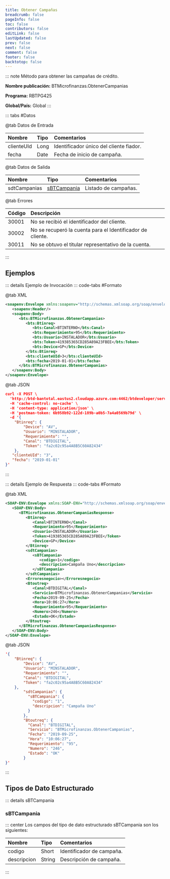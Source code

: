 ```yaml
---
title: Obtener Campañas
breadcrumb: false
pageInfo: false
toc: false
contributors: false
editLink: false
lastUpdated: false
prev: false
next: false
comment: false
footer: false
backtotop: false
---
```


<!-- ABRE DATOS DEL MÉTODO -->
::: note Método para obtener las campañas de crédito.

**Nombre publicación:** BTMicrofinanzas.ObtenerCampanias

**Programa:** RBTPG425

**Global/País:** Global
:::
<!-- CIERRA DATOS DEL MÉTODO -->

<!-- ABRE TABLA DE DATOS -->
::: tabs #Datos 

@tab Datos de Entrada

Nombre | Tipo | Comentarios
:--------- | :--------- | :---------
clienteUId | Long | Identificador único del cliente fiador.
fecha | Date | Fecha de inicio de campaña.

@tab Datos de Salida

Nombre | Tipo | Comentarios
:--------- | :----------- | :-----------
sdtCampanias | [sBTCampania](#sbtcampania) | Listado de campañas.

@tab Errores

Código | Descripción
:--------- | :-----------
30001 | No se recibió el identificador del cliente.
30002 | No se recuperó la cuenta para el Identificador de cliente.
30011 | No se obtuvo el titular representativo de la cuenta.
::: 
<!-- CIERRA TABLA DE DATOS -->

## **Ejemplos**

<!-- ABRE EJEMPLO DE INVOCACIÓN -->
::: details Ejemplo de Invocación 
::: code-tabs #Formato

@tab XML
```xml
<soapenv:Envelope xmlns:soapenv="http://schemas.xmlsoap.org/soap/envelope/" xmlns:bts="http://uy.com.dlya.bantotal/BTSOA/">
   <soapenv:Header/>
   <soapenv:Body>
      <bts:BTMicrofinanzas.ObtenerCampanias>
         <bts:Btinreq>
            <bts:Canal>BTINTERNO</bts:Canal>
            <bts:Requerimiento>95</bts:Requerimiento>
            <bts:Usuario>INSTALADOR</bts:Usuario>
            <bts:Token>419385365CD285A89A23FBEE</bts:Token>
            <bts:Device>GP</bts:Device>
         </bts:Btinreq>
         <bts:clienteUId>3</bts:clienteUId>
         <bts:fecha>2019-01-01</bts:fecha>
      </bts:BTMicrofinanzas.ObtenerCampanias>
   </soapenv:Body>
</soapenv:Envelope>
```

@tab JSON
```json
curl -X POST \
  'http://btd-bantotal.eastus2.cloudapp.azure.com:4462/btdeveloper/servlet/com.dlya.bantotal.odwsbt_BTMicrofinanzas_v1?ObtenerCampanias \
  -H 'cache-control: no-cache' \
  -H 'content-type: application/json' \
  -H 'postman-token: 6b958b92-122d-189b-a0b5-7a4a0569b79d' \
  -d '{
	"Btinreq": {
		"Device": "AV",
		"Usuario": "MINSTALADOR",
		"Requerimiento": "",
		"Canal": "BTDIGITAL",
		"Token": "fa2c02c95a4A8B5C60A82434"
	},
   "clienteUId": "3",
   "fecha": "2019-01-01"
}'
```
:::
<!-- CIERRA EJEMPLO DE INVOCACIÓN -->

<!-- ABRE EJEMPLO DE RESPUESTA -->
::: details Ejemplo de Respuesta 
::: code-tabs #Formato

@tab XML
```xml
<SOAP-ENV:Envelope xmlns:SOAP-ENV="http://schemas.xmlsoap.org/soap/envelope/" xmlns:xsd="http://www.w3.org/2001/XMLSchema" xmlns:SOAP-ENC="http://schemas.xmlsoap.org/soap/encoding/" xmlns:xsi="http://www.w3.org/2001/XMLSchema-instance">
   <SOAP-ENV:Body>
      <BTMicrofinanzas.ObtenerCampaniasResponse>
         <Btinreq>
            <Canal>BTINTERNO</Canal>
            <Requerimiento>95</Requerimiento>
            <Usuario>INSTALADOR</Usuario>
            <Token>419385365CD285A89A23FBEE</Token>
            <Device>GP</Device>
         </Btinreq>
         <sdtCampanias>
            <sBTCampania>
               <codigo>1</codigo>
               <descripcion>Campaña Uno</descripcion>
            </sBTCampania>
         </sdtCampanias>
         <Erroresnegocio></Erroresnegocio>
         <Btoutreq>
            <Canal>BTDIGITAL</Canal>
            <Servicio>BTMicrofinanzas.ObtenerCampanias</Servicio>
            <Fecha>2019-09-25</Fecha>
            <Hora>10:06:27</Hora>
            <Requerimiento>95</Requerimiento>
            <Numero>246</Numero>
            <Estado>OK</Estado>
         </Btoutreq>
      </BTMicrofinanzas.ObtenerCampaniasResponse>
   </SOAP-ENV:Body>
</SOAP-ENV:Envelope>
```

@tab JSON
```json
'{
	"Btinreq": {
		"Device": "AV",
		"Usuario": "MINSTALADOR",
		"Requerimiento": "",
		"Canal": "BTDIGITAL",
		"Token": "fa2c02c95a4A8B5C60A82434"
	},
        "sdtCampanias": {
          "sBTCampania": {
            "codigo": "1",
            "descripcion": "Campaña Uno"
          }
        },
        "Btoutreq": {
          "Canal": "BTDIGITAL",
          "Servicio": "BTMicrofinanzas.ObtenerCampanias",
          "Fecha": "2019-09-25",
          "Hora": "10:06:27",
          "Requerimiento": "95",
          "Numero": "246",
          "Estado": "OK"
        }
}'
```
::: 
<!-- CIERRA EJEMPLO DE RESPUESTA -->

## **Tipos de Dato Estructurado**

<!-- ABRE SDT -->
::: details sBTCampania  

### sBTCampania

::: center 
Los campos del tipo de dato estructurado sBTCampania son los siguientes: 

Nombre | Tipo | Comentarios 
:--------- | :----------- | :----------- 
codigo | Short | Identificador de campaña. 
descripcion | String | Descripción de campaña. 
:::
<!-- CIERRA SDT -->